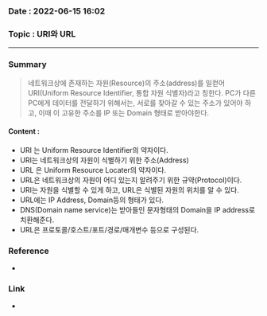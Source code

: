 ### Date : 2022-06-15 16:02

### Topic : URI와 URL
---
### Summary
> 네트워크상에 존재하는 자원(Resource)의 주소(address)를 일컫어 URI(Uniform Resource Identifier, 통합 자원 식별자)라고 칭한다. PC가 다른 PC에게 데이터를 전달하기 위해서는, 서로를 찾아갈 수 있는 주소가 있어야 하고, 이때 이 고유한 주소를 IP 또는 Domain 형태로 받아야한다.

#### Content :
- URI 는 Uniform Resource Identifier의 약자이다.
- URI는 네트워크상의 자원이 식별하기 위한 주소(Address)
- URL 은 Uniform Resource Locater의 약자이다.
- URL은 네트워크상의 자원이 어디 있는지 알려주기 위한 규약(Protocol)이다.
- URI는 자원을 식별할 수 있게 하고, URL은 식별된 자원의 위치를 알 수 있다.
- URL에는 IP Address, Domain등의 형태가 있다.
- DNS(Domain name service)는 받아들인 문자형태의 Domain을 IP address로 치환해준다.
- URL은 프로토콜/호스트/포트/경로/매개변수 등으로 구성된다.

### Reference
- 

### Link
-
